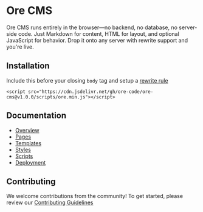 # Ore CMS

Ore CMS runs entirely in the browser—no backend, no database, no server-side code. Just Markdown for content, HTML for layout, and optional JavaScript for behavior. Drop it onto any server with rewrite support and you're live.

## Installation

Include this before your closing `body` tag and setup a [rewrite rule](/docs/06-deployment.md)

	<script src="https://cdn.jsdelivr.net/gh/ore-code/ore-cms@v1.0.0/scripts/ore.min.js"></script>

## Documentation

- [Overview](/docs/01-overview.md)
- [Pages](/docs/02-pages.md)
- [Templates](/docs/03-templates.md)
- [Styles](/docs/04-styles.md)
- [Scripts](/docs/05-scripts.md)
- [Deployment](/docs/06-deployment.md)

## Contributing

We welcome contributions from the community! To get started, please review our [Contributing Guidelines](https://github.com/ore-code/ore-cms-csharp/blob/main/CONTRIBUTING.md)

